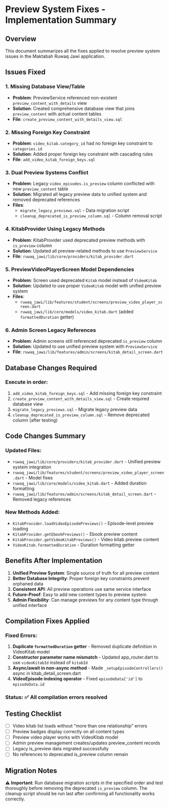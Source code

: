 # Preview System Fixes - Implementation Summary

## Overview
This document summarizes all the fixes applied to resolve preview system issues in the Maktabah Ruwaq Jawi application.

## Issues Fixed

### 1. Missing Database View/Table
- **Problem**: PreviewService referenced non-existent `preview_content_with_details` view
- **Solution**: Created comprehensive database view that joins `preview_content` with actual content tables
- **File**: `create_preview_content_with_details_view.sql`

### 2. Missing Foreign Key Constraint
- **Problem**: `video_kitab.category_id` had no foreign key constraint to `categories.id`
- **Solution**: Added proper foreign key constraint with cascading rules
- **File**: `add_video_kitab_foreign_keys.sql`

### 3. Dual Preview Systems Conflict
- **Problem**: Legacy `video_episodes.is_preview` column conflicted with new `preview_content` table
- **Solution**: Migrated all legacy preview data to unified system and removed deprecated references
- **Files**:
  - `migrate_legacy_previews.sql` - Data migration script
  - `cleanup_deprecated_is_preview_column.sql` - Column removal script

### 4. KitabProvider Using Legacy Methods
- **Problem**: KitabProvider used deprecated preview methods with `is_preview` column
- **Solution**: Updated all preview-related methods to use `PreviewService`
- **File**: `ruwaq_jawi/lib/core/providers/kitab_provider.dart`

### 5. PreviewVideoPlayerScreen Model Dependencies
- **Problem**: Screen used deprecated `Kitab` model instead of `VideoKitab`
- **Solution**: Updated to use proper `VideoKitab` model with unified preview system
- **Files**:
  - `ruwaq_jawi/lib/features/student/screens/preview_video_player_screen.dart`
  - `ruwaq_jawi/lib/core/models/video_kitab.dart` (added `formattedDuration` getter)

### 6. Admin Screen Legacy References
- **Problem**: Admin screens still referenced deprecated `is_preview` column
- **Solution**: Updated to use unified preview system with `PreviewService`
- **File**: `ruwaq_jawi/lib/features/admin/screens/kitab_detail_screen.dart`

## Database Changes Required

### Execute in order:
1. `add_video_kitab_foreign_keys.sql` - Add missing foreign key constraint
2. `create_preview_content_with_details_view.sql` - Create required database view
3. `migrate_legacy_previews.sql` - Migrate legacy preview data
4. `cleanup_deprecated_is_preview_column.sql` - Remove deprecated column (after testing)

## Code Changes Summary

### Updated Files:
- `ruwaq_jawi/lib/core/providers/kitab_provider.dart` - Unified preview system integration
- `ruwaq_jawi/lib/features/student/screens/preview_video_player_screen.dart` - Model fixes
- `ruwaq_jawi/lib/core/models/video_kitab.dart` - Added duration formatting
- `ruwaq_jawi/lib/features/admin/screens/kitab_detail_screen.dart` - Removed legacy references

### New Methods Added:
- `KitabProvider.loadVideoEpisodePreviews()` - Episode-level preview loading
- `KitabProvider.getEbookPreviews()` - Ebook preview content
- `KitabProvider.getVideoKitabPreviews()` - Video kitab preview content
- `VideoKitab.formattedDuration` - Duration formatting getter

## Benefits After Implementation

1. **Unified Preview System**: Single source of truth for all preview content
2. **Better Database Integrity**: Proper foreign key constraints prevent orphaned data
3. **Consistent API**: All preview operations use same service interface
4. **Future-Proof**: Easy to add new content types to preview system
5. **Admin Flexibility**: Can manage previews for any content type through unified interface

## Compilation Fixes Applied

### Fixed Errors:
1. **Duplicate `formattedDuration` getter** - Removed duplicate definition in VideoKitab model
2. **Constructor parameter name mismatch** - Updated app_router.dart to use `videoKitabId` instead of `kitabId`
3. **Async/await in non-async method** - Made `_setupEpisodeControllers()` async in kitab_detail_screen.dart
4. **VideoEpisode indexing operator** - Fixed `episodeData['id']` to `episodeData.id`

### Status: ✅ All compilation errors resolved

## Testing Checklist

- [ ] Video kitab list loads without "more than one relationship" errors
- [ ] Preview badges display correctly on all content types
- [ ] Preview video player works with VideoKitab model
- [ ] Admin preview management creates/updates preview_content records
- [ ] Legacy is_preview data migrated successfully
- [ ] No references to deprecated is_preview column remain

## Migration Notes

⚠️ **Important**: Run database migration scripts in the specified order and test thoroughly before removing the deprecated `is_preview` column. The cleanup script should be run last after confirming all functionality works correctly.